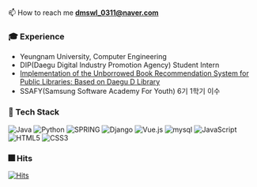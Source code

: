 
📫 How to reach me **dmswl_0311@naver.com**

### :mortar_board: Experience 
- Yeungnam University, Computer Engineering
- DIP(Daegu Digital Industry Promotion Agency) Student Intern
- [Implementation of the Unborrowed Book Recommendation System for Public Libraries: Based on Daegu D Library](https://www.kci.go.kr/kciportal/ci/sereArticleSearch/ciSereArtiView.kci?sereArticleSearchBean.artiId=ART002718378) 
- SSAFY(Samsung Software Academy For Youth) 6기 1학기 이수

### :wrench: Tech Stack 
<img alt="Java" src="https://img.shields.io/badge/java-%23ED8B00.svg?&style=for-the-badge&logo=java&logoColor=white"/> <img alt="Python" src="https://img.shields.io/badge/python%20-%2314354C.svg?&style=for-the-badge&logo=python&logoColor=white"/> <img alt="SPRING" src="https://img.shields.io/badge/spring%20-%6DB33F.svg?&style=for-the-badge&logo=spring&logoColor=white"/>
<img alt="Django" src="https://img.shields.io/badge/django%20-%23092E20.svg?&style=for-the-badge&logo=django&logoColor=white"/> 
<img alt="Vue.js" src="https://img.shields.io/badge/vue.js%20-%2335495e.svg?&style=for-the-badge&logo=vue.js&logoColor=%234FC08D"/>
<img alt="mysql" src="https://img.shields.io/badge/mysql%20-%231572B6.svg?&style=for-the-badge&logo=mysql&logoColor=white"/>
<img alt="JavaScript" src="https://img.shields.io/badge/javascript%20-%23323330.svg?&style=for-the-badge&logo=javascript&logoColor=%23F7DF1E"/> <img alt="HTML5" src="https://img.shields.io/badge/html5%20-%23E34F26.svg?&style=for-the-badge&logo=html5&logoColor=white"/> <img alt="CSS3" src="https://img.shields.io/badge/css3%20-%231572B6.svg?&style=for-the-badge&logo=css3&logoColor=white"/>

### :fireworks: Hits
[![Hits](https://hits.seeyoufarm.com/api/count/incr/badge.svg?url=https%3A%2F%2Fgithub.com%2Fdmswl0311&count_bg=%2379C83D&title_bg=%23555555&icon=&icon_color=%23E7E7E7&title=hits&edge_flat=false)](https://hits.seeyoufarm.com)

<!-- ![Github Graph](https://activity-graph.herokuapp.com/graph?username=dmswl0311&area=false&theme=xcode&hide_border=true) -->
<!--### :door: Solved.ac-->
<!-- ![Anurag's github stats](https://github-readme-stats.vercel.app/api?username=dmswl0311&show_icons=true&theme=dracula) -->
<!-- [![Anurag's github stats](https://github-readme-stats.vercel.app/api?username=dmswl0311)](https://github.com/anuraghazra/github-readme-stats) -->
<!-- [![Solved.ac프로필](http://mazassumnida.wtf/api/v2/generate_badge?boj=whdmswlek)](https://solved.ac/whdmswlek) -->
<!-- [![Solved.ac프로필](http://mazassumnida.wtf/api/mini/generate_badge?boj=whdmswlek)](https://solved.ac/whdmswlek) -->
